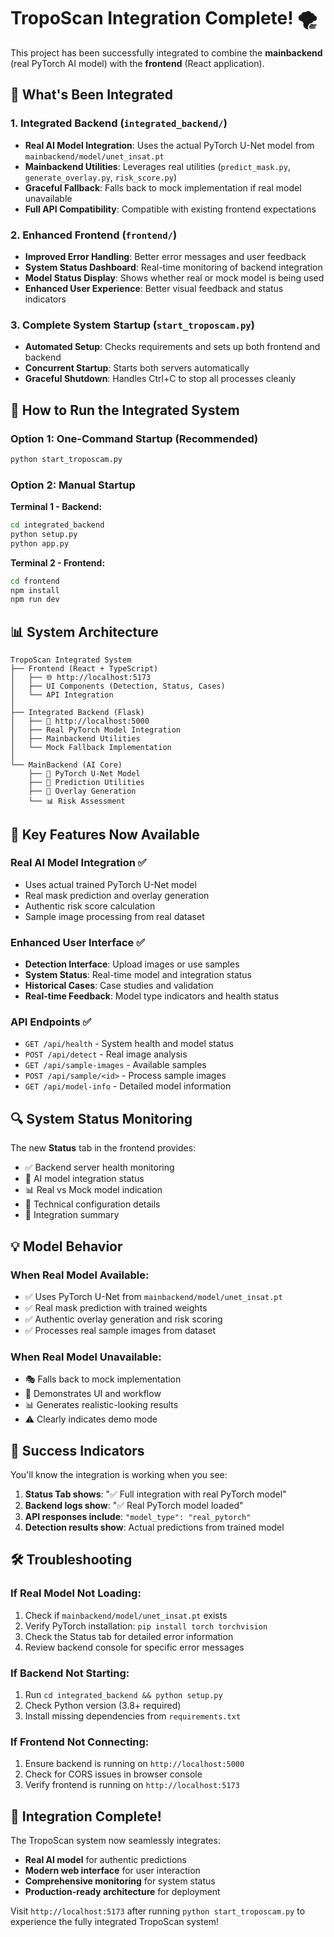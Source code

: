 # TropoScan Integration Complete! 🌪️

This project has been successfully integrated to combine the **mainbackend** (real PyTorch AI model) with the **frontend** (React application).

## 🎉 What's Been Integrated

### 1. **Integrated Backend** (`integrated_backend/`)
- **Real AI Model Integration**: Uses the actual PyTorch U-Net model from `mainbackend/model/unet_insat.pt`
- **Mainbackend Utilities**: Leverages real utilities (`predict_mask.py`, `generate_overlay.py`, `risk_score.py`)
- **Graceful Fallback**: Falls back to mock implementation if real model unavailable
- **Full API Compatibility**: Compatible with existing frontend expectations

### 2. **Enhanced Frontend** (`frontend/`)
- **Improved Error Handling**: Better error messages and user feedback
- **System Status Dashboard**: Real-time monitoring of backend integration
- **Model Status Display**: Shows whether real or mock model is being used
- **Enhanced User Experience**: Better visual feedback and status indicators

### 3. **Complete System Startup** (`start_troposcam.py`)
- **Automated Setup**: Checks requirements and sets up both frontend and backend
- **Concurrent Startup**: Starts both servers automatically
- **Graceful Shutdown**: Handles Ctrl+C to stop all processes cleanly

## 🚀 How to Run the Integrated System

### Option 1: One-Command Startup (Recommended)
```bash
python start_troposcam.py
```

### Option 2: Manual Startup

**Terminal 1 - Backend:**
```bash
cd integrated_backend
python setup.py
python app.py
```

**Terminal 2 - Frontend:**
```bash
cd frontend
npm install
npm run dev
```

## 📊 System Architecture

```
TropoScan Integrated System
├── Frontend (React + TypeScript)
│   ├── 🌐 http://localhost:5173
│   ├── UI Components (Detection, Status, Cases)
│   └── API Integration
│
├── Integrated Backend (Flask)
│   ├── 🔌 http://localhost:5000
│   ├── Real PyTorch Model Integration
│   ├── Mainbackend Utilities
│   └── Mock Fallback Implementation
│
└── MainBackend (AI Core)
    ├── 🧠 PyTorch U-Net Model
    ├── 🔧 Prediction Utilities
    ├── 🎨 Overlay Generation
    └── 📊 Risk Assessment
```

## 🎯 Key Features Now Available

### Real AI Model Integration ✅
- Uses actual trained PyTorch U-Net model
- Real mask prediction and overlay generation
- Authentic risk score calculation
- Sample image processing from real dataset

### Enhanced User Interface ✅
- **Detection Interface**: Upload images or use samples
- **System Status**: Real-time model and integration status
- **Historical Cases**: Case studies and validation
- **Real-time Feedback**: Model type indicators and health status

### API Endpoints ✅
- `GET /api/health` - System health and model status
- `POST /api/detect` - Real image analysis
- `GET /api/sample-images` - Available samples
- `POST /api/sample/<id>` - Process sample images
- `GET /api/model-info` - Detailed model information

## 🔍 System Status Monitoring

The new **Status** tab in the frontend provides:
- ✅ Backend server health monitoring
- 🤖 AI model integration status
- 📊 Real vs Mock model indication
- 🔧 Technical configuration details
- 📡 Integration summary

## 💡 Model Behavior

### When Real Model Available:
- ✅ Uses PyTorch U-Net from `mainbackend/model/unet_insat.pt`
- ✅ Real mask prediction with trained weights
- ✅ Authentic overlay generation and risk scoring
- ✅ Processes real sample images from dataset

### When Real Model Unavailable:
- 🎭 Falls back to mock implementation
- 🎯 Demonstrates UI and workflow
- 📊 Generates realistic-looking results
- ⚠️ Clearly indicates demo mode

## 🎊 Success Indicators

You'll know the integration is working when you see:

1. **Status Tab shows**: "✅ Full integration with real PyTorch model"
2. **Backend logs show**: "✅ Real PyTorch model loaded"
3. **API responses include**: `"model_type": "real_pytorch"`
4. **Detection results show**: Actual predictions from trained model

## 🛠️ Troubleshooting

### If Real Model Not Loading:
1. Check if `mainbackend/model/unet_insat.pt` exists
2. Verify PyTorch installation: `pip install torch torchvision`
3. Check the Status tab for detailed error information
4. Review backend console for specific error messages

### If Backend Not Starting:
1. Run `cd integrated_backend && python setup.py`
2. Check Python version (3.8+ required)
3. Install missing dependencies from `requirements.txt`

### If Frontend Not Connecting:
1. Ensure backend is running on `http://localhost:5000`
2. Check for CORS issues in browser console
3. Verify frontend is running on `http://localhost:5173`

## 🎉 Integration Complete!

The TropoScan system now seamlessly integrates:
- **Real AI model** for authentic predictions
- **Modern web interface** for user interaction  
- **Comprehensive monitoring** for system status
- **Production-ready architecture** for deployment

Visit `http://localhost:5173` after running `python start_troposcam.py` to experience the fully integrated TropoScan system!
